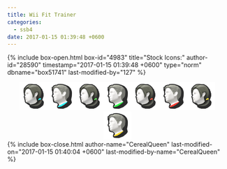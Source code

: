 ```yaml
---
title: Wii Fit Trainer
categories:
  - ssb4
date: 2017-01-15 01:39:48 +0600
---
```

{% include box-open.html box-id="4983" title="Stock Icons:" author-id="28590" timestamp="2017-01-15 01:39:48 +0600" type="norm" dbname="box51741" last-modified-by="127" %}
<center><img src="Stock_1.png" /><img src="Stock_2.png" /><img src="Stock_3.png" /><img src="Stock_4.png" /><img src="Stock_5.png" /><img src="Stock_6.png" /><img src="Stock_7.png" /><img src="Stock_8.png" /></center>
{% include box-close.html author-name="CerealQueen" last-modified-on="2017-01-15 01:40:04 +0600" last-modified-by-name="CerealQueen" %}
